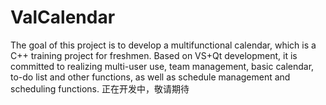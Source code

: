 # ValCalendar
The goal of this project is to develop a multifunctional calendar, which is a C++ training project for freshmen. Based on VS+Qt development, it is committed to realizing multi-user use, team management, basic calendar, to-do list and other functions, as well as schedule management and scheduling functions.
正在开发中，敬请期待

